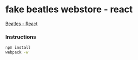 # fake beatles webstore - react

[Beatles - React](http://beatles.zackrose.net)

### Instructions

```bash
npm install
webpack -w
```
